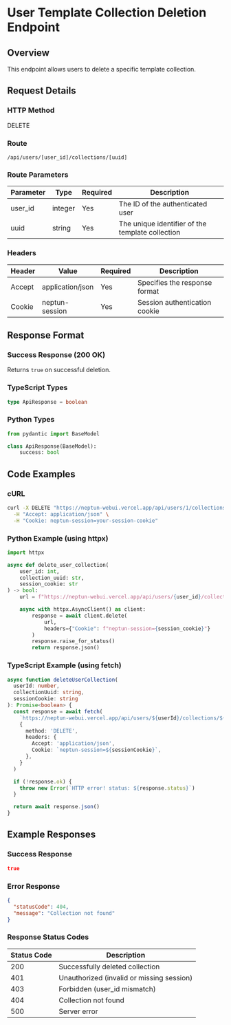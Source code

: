 # User Template Collection Deletion Endpoint

## Overview

This endpoint allows users to delete a specific template collection.

## Request Details

### HTTP Method

DELETE

### Route

`/api/users/[user_id]/collections/[uuid]`

### Route Parameters

| Parameter | Type    | Required | Description                                      |
| --------- | ------- | -------- | ------------------------------------------------ |
| user_id   | integer | Yes      | The ID of the authenticated user                 |
| uuid      | string  | Yes      | The unique identifier of the template collection |

### Headers

| Header | Value            | Required | Description                   |
| ------ | ---------------- | -------- | ----------------------------- |
| Accept | application/json | Yes      | Specifies the response format |
| Cookie | neptun-session   | Yes      | Session authentication cookie |

## Response Format

### Success Response (200 OK)

Returns `true` on successful deletion.

### TypeScript Types

```typescript
type ApiResponse = boolean
```

### Python Types

```python
from pydantic import BaseModel

class ApiResponse(BaseModel):
    success: bool
```

## Code Examples

### cURL

```bash
curl -X DELETE "https://neptun-webui.vercel.app/api/users/1/collections/550e8400-e29b-41d4-a716-446655440000" \
  -H "Accept: application/json" \
  -H "Cookie: neptun-session=your-session-cookie"
```

### Python Example (using httpx)

```python
import httpx

async def delete_user_collection(
    user_id: int,
    collection_uuid: str,
    session_cookie: str
) -> bool:
    url = f"https://neptun-webui.vercel.app/api/users/{user_id}/collections/{collection_uuid}"

    async with httpx.AsyncClient() as client:
        response = await client.delete(
            url,
            headers={"Cookie": f"neptun-session={session_cookie}"}
        )
        response.raise_for_status()
        return response.json()
```

### TypeScript Example (using fetch)

```typescript
async function deleteUserCollection(
  userId: number,
  collectionUuid: string,
  sessionCookie: string
): Promise<boolean> {
  const response = await fetch(
    `https://neptun-webui.vercel.app/api/users/${userId}/collections/${collectionUuid}`,
    {
      method: 'DELETE',
      headers: {
        Accept: 'application/json',
        Cookie: `neptun-session=${sessionCookie}`,
      },
    }
  )

  if (!response.ok) {
    throw new Error(`HTTP error! status: ${response.status}`)
  }

  return await response.json()
}
```

## Example Responses

### Success Response

```json
true
```

### Error Response

```json
{
  "statusCode": 404,
  "message": "Collection not found"
}
```

### Response Status Codes

| Status Code | Description                               |
| ----------- | ----------------------------------------- |
| 200         | Successfully deleted collection           |
| 401         | Unauthorized (invalid or missing session) |
| 403         | Forbidden (user_id mismatch)              |
| 404         | Collection not found                      |
| 500         | Server error                              |
